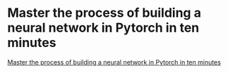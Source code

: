 # Master the process of building a neural network in Pytorch in ten minutes
[Master the process of building a neural network in Pytorch in ten minutes](https://aiwithcloud.com/2022/09/15/master_the_process_of_building_a_neural_network_in_pytorch_in_ten_minutes/)